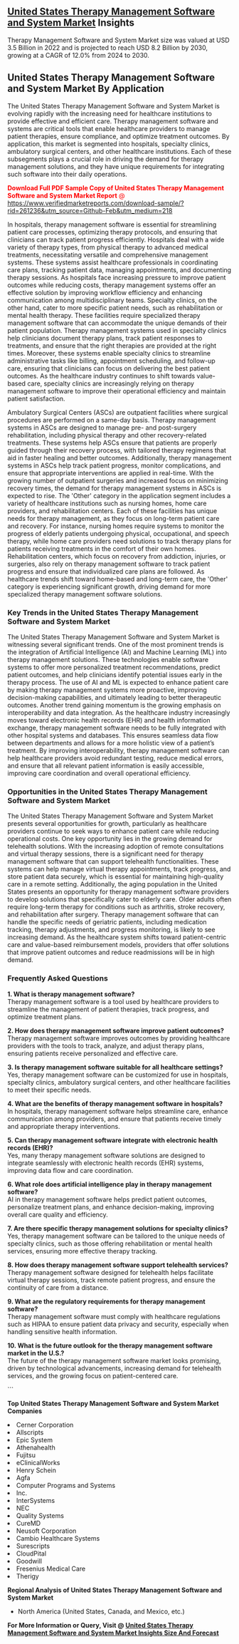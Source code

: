 <h2><a href="https://www.verifiedmarketreports.com/download-sample/?rid=261236&amp;utm_source=Github-Feb&amp;utm_medium=218" target="_blank">United States Therapy Management Software and System Market</a> Insights</h2><p>Therapy Management Software and System Market size was valued at USD 3.5 Billion in 2022 and is projected to reach USD 8.2 Billion by 2030, growing at a CAGR of 12.0% from 2024 to 2030.</p><p> <h2>United States Therapy Management Software and System Market By Application</h2> <p>The United States Therapy Management Software and System Market is evolving rapidly with the increasing need for healthcare institutions to provide effective and efficient care. Therapy management software and systems are critical tools that enable healthcare providers to manage patient therapies, ensure compliance, and optimize treatment outcomes. By application, this market is segmented into hospitals, specialty clinics, ambulatory surgical centers, and other healthcare institutions. Each of these subsegments plays a crucial role in driving the demand for therapy management solutions, and they have unique requirements for integrating such software into their daily operations. <p><span class=""><span style="color: #ff0000;"><strong>Download Full PDF Sample Copy of United States Therapy Management Software and System Market Report</strong> @ </span><a href="https://www.verifiedmarketreports.com/download-sample/?rid=261236&amp;utm_source=Github-Feb&amp;utm_medium=218" target="_blank">https://www.verifiedmarketreports.com/download-sample/?rid=261236&amp;utm_source=Github-Feb&amp;utm_medium=218</a></span></p></p> <p>In hospitals, therapy management software is essential for streamlining patient care processes, optimizing therapy protocols, and ensuring that clinicians can track patient progress efficiently. Hospitals deal with a wide variety of therapy types, from physical therapy to advanced medical treatments, necessitating versatile and comprehensive management systems. These systems assist healthcare professionals in coordinating care plans, tracking patient data, managing appointments, and documenting therapy sessions. As hospitals face increasing pressure to improve patient outcomes while reducing costs, therapy management systems offer an effective solution by improving workflow efficiency and enhancing communication among multidisciplinary teams. Specialty clinics, on the other hand, cater to more specific patient needs, such as rehabilitation or mental health therapy. These facilities require specialized therapy management software that can accommodate the unique demands of their patient population. Therapy management systems used in specialty clinics help clinicians document therapy plans, track patient responses to treatments, and ensure that the right therapies are provided at the right times. Moreover, these systems enable specialty clinics to streamline administrative tasks like billing, appointment scheduling, and follow-up care, ensuring that clinicians can focus on delivering the best patient outcomes. As the healthcare industry continues to shift towards value-based care, specialty clinics are increasingly relying on therapy management software to improve their operational efficiency and maintain patient satisfaction. <p>Ambulatory Surgical Centers (ASCs) are outpatient facilities where surgical procedures are performed on a same-day basis. Therapy management systems in ASCs are designed to manage pre- and post-surgery rehabilitation, including physical therapy and other recovery-related treatments. These systems help ASCs ensure that patients are properly guided through their recovery process, with tailored therapy regimens that aid in faster healing and better outcomes. Additionally, therapy management systems in ASCs help track patient progress, monitor complications, and ensure that appropriate interventions are applied in real-time. With the growing number of outpatient surgeries and increased focus on minimizing recovery times, the demand for therapy management systems in ASCs is expected to rise. The 'Other' category in the application segment includes a variety of healthcare institutions such as nursing homes, home care providers, and rehabilitation centers. Each of these facilities has unique needs for therapy management, as they focus on long-term patient care and recovery. For instance, nursing homes require systems to monitor the progress of elderly patients undergoing physical, occupational, and speech therapy, while home care providers need solutions to track therapy plans for patients receiving treatments in the comfort of their own homes. Rehabilitation centers, which focus on recovery from addiction, injuries, or surgeries, also rely on therapy management software to track patient progress and ensure that individualized care plans are followed. As healthcare trends shift toward home-based and long-term care, the 'Other' category is experiencing significant growth, driving demand for more specialized therapy management software solutions. <h3>Key Trends in the United States Therapy Management Software and System Market</h3> <p>The United States Therapy Management Software and System Market is witnessing several significant trends. One of the most prominent trends is the integration of Artificial Intelligence (AI) and Machine Learning (ML) into therapy management solutions. These technologies enable software systems to offer more personalized treatment recommendations, predict patient outcomes, and help clinicians identify potential issues early in the therapy process. The use of AI and ML is expected to enhance patient care by making therapy management systems more proactive, improving decision-making capabilities, and ultimately leading to better therapeutic outcomes. Another trend gaining momentum is the growing emphasis on interoperability and data integration. As the healthcare industry increasingly moves toward electronic health records (EHR) and health information exchange, therapy management software needs to be fully integrated with other hospital systems and databases. This ensures seamless data flow between departments and allows for a more holistic view of a patient’s treatment. By improving interoperability, therapy management software can help healthcare providers avoid redundant testing, reduce medical errors, and ensure that all relevant patient information is easily accessible, improving care coordination and overall operational efficiency.</p> <h3>Opportunities in the United States Therapy Management Software and System Market</h3> <p>The United States Therapy Management Software and System Market presents several opportunities for growth, particularly as healthcare providers continue to seek ways to enhance patient care while reducing operational costs. One key opportunity lies in the growing demand for telehealth solutions. With the increasing adoption of remote consultations and virtual therapy sessions, there is a significant need for therapy management software that can support telehealth functionalities. These systems can help manage virtual therapy appointments, track progress, and store patient data securely, which is essential for maintaining high-quality care in a remote setting. Additionally, the aging population in the United States presents an opportunity for therapy management software providers to develop solutions that specifically cater to elderly care. Older adults often require long-term therapy for conditions such as arthritis, stroke recovery, and rehabilitation after surgery. Therapy management software that can handle the specific needs of geriatric patients, including medication tracking, therapy adjustments, and progress monitoring, is likely to see increasing demand. As the healthcare system shifts toward patient-centric care and value-based reimbursement models, providers that offer solutions that improve patient outcomes and reduce readmissions will be in high demand.</p> <h3>Frequently Asked Questions</h3> <p><strong>1. What is therapy management software?</strong><br> Therapy management software is a tool used by healthcare providers to streamline the management of patient therapies, track progress, and optimize treatment plans.</p> <p><strong>2. How does therapy management software improve patient outcomes?</strong><br> Therapy management software improves outcomes by providing healthcare providers with the tools to track, analyze, and adjust therapy plans, ensuring patients receive personalized and effective care.</p> <p><strong>3. Is therapy management software suitable for all healthcare settings?</strong><br> Yes, therapy management software can be customized for use in hospitals, specialty clinics, ambulatory surgical centers, and other healthcare facilities to meet their specific needs.</p> <p><strong>4. What are the benefits of therapy management software in hospitals?</strong><br> In hospitals, therapy management software helps streamline care, enhance communication among providers, and ensure that patients receive timely and appropriate therapy interventions.</p> <p><strong>5. Can therapy management software integrate with electronic health records (EHR)?</strong><br> Yes, many therapy management software solutions are designed to integrate seamlessly with electronic health records (EHR) systems, improving data flow and care coordination.</p> <p><strong>6. What role does artificial intelligence play in therapy management software?</strong><br> AI in therapy management software helps predict patient outcomes, personalize treatment plans, and enhance decision-making, improving overall care quality and efficiency.</p> <p><strong>7. Are there specific therapy management solutions for specialty clinics?</strong><br> Yes, therapy management software can be tailored to the unique needs of specialty clinics, such as those offering rehabilitation or mental health services, ensuring more effective therapy tracking.</p> <p><strong>8. How does therapy management software support telehealth services?</strong><br> Therapy management software designed for telehealth helps facilitate virtual therapy sessions, track remote patient progress, and ensure the continuity of care from a distance.</p> <p><strong>9. What are the regulatory requirements for therapy management software?</strong><br> Therapy management software must comply with healthcare regulations such as HIPAA to ensure patient data privacy and security, especially when handling sensitive health information.</p> <p><strong>10. What is the future outlook for the therapy management software market in the U.S.?</strong><br> The future of the therapy management software market looks promising, driven by technological advancements, increasing demand for telehealth services, and the growing focus on patient-centered care.</p> ```</p><p><strong>Top United States Therapy Management Software and System Market Companies</strong></p><div data-test-id=""><p><li>Cerner Corporation</li><li> Allscripts</li><li> Epic System</li><li> Athenahealth</li><li> Fujitsu</li><li> eClinicalWorks</li><li> Henry Schein</li><li> Agfa</li><li> Computer Programs and Systems</li><li> Inc.</li><li> InterSystems</li><li> NEC</li><li> Quality Systems</li><li> CureMD</li><li> Neusoft Corporation</li><li> Cambio Healthcare Systems</li><li> Surescripts</li><li> CloudPital</li><li> Goodwill</li><li> Fresenius Medical Care</li><li> Therigy</li></p><div><strong>Regional Analysis of&nbsp;United States Therapy Management Software and System Market</strong></div><ul><li dir="ltr"><p dir="ltr">North America&nbsp;(United States, Canada, and Mexico, etc.)</p></li></ul><p><strong>For More Information or Query, Visit @&nbsp;</strong><strong><a href="https://www.verifiedmarketreports.com/product/therapy-management-software-and-system-market/?utm_source=Github-Feb&amp;utm_medium=218" target="_blank">United States Therapy Management Software and System Market Insights Size And Forecast</a></strong></p></div>
